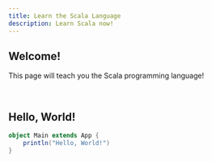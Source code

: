```yaml
---
title: Learn the Scala Language
description: Learn Scala now!
---
```


## Welcome!

This page will teach you the Scala programming language!

<br>

## Hello, World!

```scala
object Main extends App {
    println("Hello, World!")
}
```